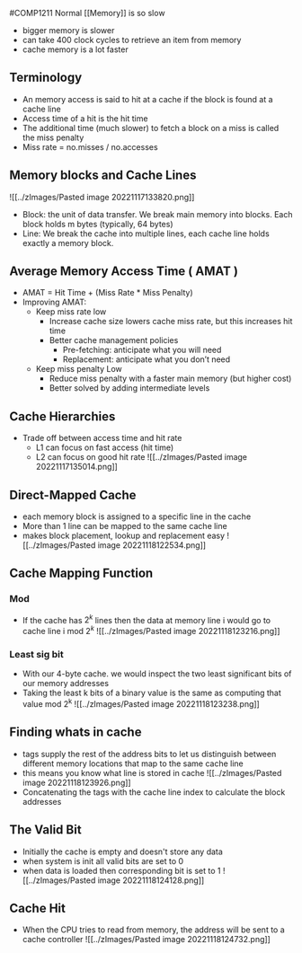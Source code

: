 #COMP1211 
Normal [[Memory]] is so slow
- bigger memory is slower
- can take 400 clock cycles to retrieve an item from memory
- cache memory is a lot faster
## Terminology
- An memory access is said to hit at a cache if the block is found at a cache line
- Access time of a hit is the hit time
- The additional time (much slower) to fetch a block on a miss is called the miss penalty
- Miss rate = no.misses / no.accesses

## Memory blocks and Cache Lines
![[../zImages/Pasted image 20221117133820.png]]
- Block: the unit of data transfer. We break main memory into blocks. Each block holds m bytes (typically, 64 bytes)
- Line: We break the cache into multiple lines, each cache line holds exactly a memory block.

## Average Memory Access Time ( AMAT )
- AMAT = Hit Time + (Miss Rate * Miss Penalty)
- Improving AMAT:
	- Keep miss rate low
		- Increase cache size lowers cache miss rate, but this increases hit time
		- Better cache management policies
			- Pre-fetching: anticipate what you will need
			- Replacement: anticipate what you don’t need
	- Keep miss penalty Low
		- Reduce miss penalty with a faster main memory (but higher cost)
		- Better solved by adding intermediate levels

## Cache Hierarchies
- Trade off between access time and hit rate
	- L1 can focus on fast access (hit time)
	- L2 can focus on good hit rate
![[../zImages/Pasted image 20221117135014.png]]

## Direct-Mapped Cache
- each memory block is assigned to a specific line in the cache
- More than 1 line can be mapped to the same cache line
- makes block placement, lookup and replacement easy
![[../zImages/Pasted image 20221118122534.png]]

## Cache Mapping Function
### Mod
- If the cache has $2^k$ lines then the data at memory line i would go to cache line i mod $2^k$
![[../zImages/Pasted image 20221118123216.png]]
### Least sig bit
- With our 4-byte cache. we would inspect the two least significant bits of our memory addresses
- Taking the least k bits of a binary value is the same as computing that value mod 2<sup>k</sup>
![[../zImages/Pasted image 20221118123238.png]]

## Finding whats in cache
- tags supply the rest of the address bits to let us distinguish between different memory locations that map to the same cache line
- this means you know what line is stored in cache
![[../zImages/Pasted image 20221118123926.png]]
- Concatenating the tags with the cache line index to calculate the block addresses

## The Valid Bit
- Initially the cache is empty and doesn't store any data
- when system is init all valid bits are set to 0
- when data is loaded then corresponding bit is set to 1
![[../zImages/Pasted image 20221118124128.png]]

## Cache Hit
- When the CPU tries to read from memory, the address will be sent to a cache controller
![[../zImages/Pasted image 20221118124732.png]]
